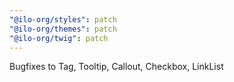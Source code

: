 ```yaml
---
"@ilo-org/styles": patch
"@ilo-org/themes": patch
"@ilo-org/twig": patch
---
```


Bugfixes to Tag, Tooltip, Callout, Checkbox, LinkList

